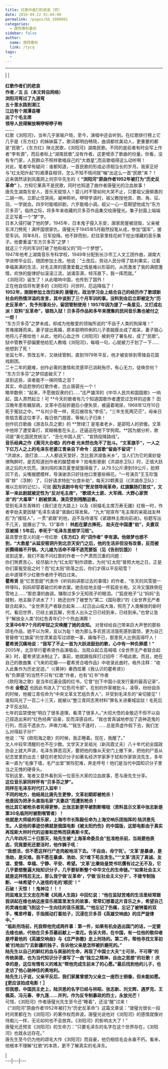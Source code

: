 ```yaml
---
title: 红歌作者们的悲哀［转］
date: 2016-04-22 01:04:00
permalink: /pages/bb_1000081
categories: 
  - 唐院春秋备份
sidebar: false
author: 
  name: 唐院春秋
  link: /tycq
tags: 
  - 
---
```


* * *

  
|  |

**红歌作者们的悲哀  
作者／五 丘（本文转自网络）**  
**浏阳河弯过了九道弯  
五十里水路到湘江  
江边有个湘潭县哪  
出了个毛主席  
领导人民得解放啊咿呀咿子哟**  
**……**  
红歌《浏阳河》，当年几乎家喻户晓，至今，演唱中还会听到。在红歌排行榜上它几乎是《东方红》的姊妹篇了。歌词都明白畅晓，曲调都优美动人，更重要的都是“民歌”。《东方红》陕北民歌，《浏阳河》湖南民歌。不同的是前者有时会写上作者“李有源”，而后者标上“湖南民歌”,没有作者。这更增添了歌曲的份量。你看，没有专门家，人民群众不照样歌唱自己的“大救星”,而且歌唱得这么动听啊！  
对此，笔者早有疑问：谁都知道，一首民歌的形成必须相当长的岁月。我家正好与“红太阳升起”的湘潭县相邻，怎么不知不晓间就“嘣”出这么一首“民歌”来？！  
近来偶然读到凤凰网上何宗华先生的《 **“浏阳河”原曲作者1952年被打为“历史反革命”** 》，方知它果真不是民歌，同时也知道了曲作者唐璧光的泣血故事！  
唐先生湖南东安人，音乐天赋惊人！婴儿时不管如何大哭不止，只要祖父唐柳愚的二胡一响，立即止住哭闹，凝神聆听。咿呀学语时，祖父教授他宫、商、角、征、羽，一学就会。四岁时能唱祁剧，六岁能唱小调。祖父一心一意期望他成为“东方贝多芬”。临终之际，将多年来收藏的贝多芬作品集交给唐璧光。集子封面上端端正正写着一个“梦”字。  
日本入侵打破了他的梦。1945年，日本鬼子侵入东安，唐家房屋被烧毁，父亲被东洋刀劈死！满怀国恨家仇，唐璧光于1945年5月毅然投笔从戎，参加“国军”，接受军训。同年8月，日军投降。他不辞而别，赶往家里桂花树下挖出埋藏的音乐集子。他要重温“东方贝多芬”之梦！  
就这三个月的军训打破了他和祖父的“同一个梦想”。  
1947年他考上湖南音乐专科学校，1949年分配到长沙市工人文工团作曲，湖南大学进修毕业后，随团参加土改。他说：“土改后，劳动人民分得了胜利果实，过着幸福美满的生活，对毛主席的感激爱戴之情是难以形容的，从而激发了我的满腔激情，欢快的旋律好似滚滚江流，汹涌澎湃，倾泻直下，我一挥而就。”  
《浏阳河》诞生了！从此唱响中国，也传到了国外！  
正在他自信将有更多的《浏阳河》问世时，厄运降临了！  
**1952年，刚刚参加土改归来的
唐璧光，政治学习会上结合自己的经历作了歌颂新社会的热情洋溢的发言，其中谈到了三个月军训的事。没料到会后立即被定为“历史反革命”，免予刑事处分，留团管制使用！1957年因为提了一条意见，又打成右派！双料“反革命”，锒铛入狱！贝多芬作品和多年来搜集的民间音乐集也被付之一炬！**  
“东方贝多芬”之梦未成，却成为他敬爱的领袖所说的“不齿于人类的狗屎堆！”  
苦难接踵而来。妻子提出离婚，原本聪明伶俐的儿子患脑膜炎成了痴呆，妻子狠心地将儿子推给他！从此，他的心血之作《浏阳河》被剥夺了署名权，成了“民歌”。狱中管教干部偏要他给犯人教唱《浏阳河》，每唱一句，心就被刀子划了一下……  
他想到了死！  
坐监七年，劳改五年，又继续管制，直到1979年平反，他才被安排到零陵县花鼓戏剧团。  
二十二年的磨难，创作必需的激情和灵感早已消耗殆尽，有心无力，徒唤奈何？  
“东方贝多芬”之梦彻底破灭了！  
读到这些，读者能不一掬同情之泪？  
其实，命运悲惨的红歌作者，岂止唐碧光一个！  
略举数例：“起来，不愿做奴隶的们……”庄严雄浑的《中华人民共和国国歌》一响起，国人肃然起立！可 **今天的歌者有几个知道国歌作者遭受过怎样的迫害？
田汉晚年患有糖尿病，文革中百般折磨后小便失禁，被逼着喝尿，1968年12月10日死于冤狱之中。**与刘少奇一样，死后被改名“李伍”。“三年生死两茫茫”，母亲日夜惦念着这位孝子，每日依门翘首，等候儿子归来！  
创作抗日歌曲《游击队员之歌》的 **贺绿汀
是笔者老乡，是邵阳人的骄傲。文革中他除了遭受毒打，浆糊桶套在头上，还逼迫在地下学狗爬。**因为据分析，歌词是“美化国民党统治”、“丑化中国人民”、“宣扬投降路线”。  
**音乐经典之作《黄河大合唱》的作者 光未然也免不了批斗。“文革旗手”，一人之下亿万人之上的毛泽东老婆江青亲自下命令：这首歌“留曲不留词”！**  
“洪湖水，浪打浪……人人都说天堂好，怎比我洪湖鱼米乡”，当人们为它的美妙旋律陶醉时，是否知道创作者的酸楚艰辛？拍电影歌剧《洪湖赤卫队》时，正值大跃进之后的大饥荒。演刘闯的演员夏奎斌饿得瘦了，从79.5公斤滑到59公斤，脸颊凹下去，尖嘴猴腮模样，导演谢添只好往他口里塞些棉花。“一号演员”王玉珍饿得“胖”（浮肿）了，只好请求特批“伙食补助”，每天20颗黄豆（《洪湖赤卫队》：难以忘却的记忆）。可就
**因为该剧中有句“贺龙领导闹革命，红旗飘扬打胜仗”，文革一来此剧就被定性为“反对毛主席”，“歌颂大土匪、大军阀、大野心家贺龙”的“大毒草”！剧被禁演，演员受到残酷迫害。**  
受到毛泽东青睐的《我们走在大路上》以及《祝福毛主席万寿无疆》红极一时，作者李劫夫更因替“毛泽东语录”谱曲红得发紫。
“九大”刚宣布“毛主席的亲密战友林彪”为“接班人”，一贯“紧跟”的他，迫不及待谱写《紧跟林主席向前进》。标题写出不几天，就爆出了“9，13”事件！
**林彪在蒙古摔死， 劫夫在中国遭“劫”，夫妻双双被捕！5年后，李死于“毛泽东思想学习班”。**  
最具警世意义的是一号红歌 **《东方红》的“词作者”
李有源。他做梦也想不到，“大救星”从延安窑洞升到北京天安门之后，他的生活非但没有改善，反而被折腾得揭不开锅，大儿媳为活命不得不逃荒要饭（见《告别饥饿》）！**  
说到这里，我们不能不问红歌的作者一个严肃而沉重的问题：  
你们煞费苦心、绞尽脑汁为“红太阳”制作颂歌，为何“红太阳”普照大地之日，正是你们蒙冤受屈之时？而“红太阳”陨落之后，你们才得以平反昭雪？  
此中道理不少红歌作者终于明白过来。  
**瞿希贤**
是“忆苦思甜”代表作《听妈妈讲那过去的事情》的作者，“冬天的风雪狼一样嚎叫，妈妈却穿着破烂的单衣裳。她去给地主缝一件狐皮长袍，又冷又饿跌倒在雪地上……”那悲凄的曲调，赚取过多少无知孩子的眼泪。（“狐皮袍子”让“妈妈”去缝制，地主脑子进水了？）她还创作了被誉为“第二《国际歌》”的《全世界无产者联合起来》。“全世界无产者联合起来……红日出山临大海，照亮了人类解放的新时代，看旧世界，已经土崩瓦解，穷苦人出头之日已经到来，已经到来。”也曾让急于“解放全人类”的红色青年们个个热血沸腾！  
**文革中6年7个月的牢狱之灾唤醒了她的良知。**
对曾经给自己带来巨大声誉的那些颂毛作品，她不以为荣，反以为耻！她为那么多农民活活饿死感到震惊，更为自己曾替修“红旗渠”的甘肃某县写过颂歌一事，痛悔不已，那里死人比例高得吓人！
**瞿希贤沉痛地说：“我写了不止一首为大跃进鼓劲的歌，心中有一种负罪感！”**  
2005年，北京举行瞿希贤作品演唱会。当观众起立高喊唱《全世界无产者联合起来》时，瞿希贤坚决制止了。事前，她就跟指挥打过招呼：不唱此歌。而且，她在自己的歌曲集《飞来的花瓣——瞿希贤合唱作品》中收录此曲时，格外注释：“收入此集作为历史足迹。”（《黄钟》秦西炫著《我认识的瞿希贤》）  
有“负罪感”的当然不只有“红歌”作者，也有“红书”作者  
《欧阳海之歌》是当年红遍全国的红书。它曾“创下中国小说发行量的最高记录”，作者 **金敬迈**
也因此书进入了“红色司令部”。在别的作家被批斗，凌辱，纷纷自杀的时候，他被江青任命为“中央文革文艺组负责人”，并受到毛泽东的“亲切接见”！谁知风光了一百二十三天，就被以“整江青同志黑材料”罪名关进秦城监狱！毛死后才平反出狱。  
七年的监禁使他“明白了很多道理，看清了很多人。”大彻大悟的金敬迈不但不以自己捏造出来的“红色经典”自豪，反而深感自疚。“我也曾真诚地参加了造神造鬼的行列，而且不遗余力，声嘶力竭。”“我生不逢时，……总是弄虚作假下去，我们怎么对得起子孙?”  
他说：“写《欧阳海之歌》的时候，我正睡着。现在，我醒了。”  
文人中较早清醒的也不在少数。文学天才吴祖光（新凤霞丈夫）八十年代初全国政协会上就大声讲，毛泽东罪恶滔天，要把他的像从天安门上撤下来，把他的尸首从纪念堂里扔出去！健在的老知识分子如著名经济学家茅于轼和作家铁流先生，多年来一直为“毛像下墙，毛尸出堂”冒险犯难，奔走呼号！他们是当代中国知识分子里当之无愧的硬骨头。  
写到这里，笔者又意外看到另一位音乐大家的泣血故事，愿与唐先生分享。  
 **这位音乐家同样怀有“贝多芬之梦”。**  
 **同样在毛泽东时代打入监牢！**  
 **不同的地方，他结局比唐先生更惨，文革初期即被枪杀！**  
 **他是因为把矛头直指毛家“夫妻店”而遭到枪杀！**  
 **他比其它被枪杀者死得更惨，比张志新更早被割断喉咙（资料显示文革中张志新是第30名临刑时被割喉管者）！**  
 **他就是大师级的音乐家，上海市市长陈毅任命为上海交响乐团指挥的
陆洪恩先生。人说他的事迹仿佛就是俄国电影《被太阳灼伤》的中国版，这部电影由于真实再现斯大林时代的迫害和恐怖而获奥斯卡奖。**  
 **六八年四月二十日那天，陆先生被“上海革命委员会”批准枪杀前，当局要他表态，究竟要死还要活时，他作狮子吼：**  
**“我想活，但不愿这样行尸走肉般地活下去。‘不自由，毋宁死’。‘文革’是暴虐，是浩劫，是灾难。我不愿在暴虐、浩劫、灾?难下苟且贪生。”“‘文革’消灭了真诚、友谊、爱情、幸福、宁静、平安、希望。‘文革’比秦始皇焚书坑儒有过之无不及，它几乎要想整遍大陆知识分子，几乎要斩断整个中华文化的生命链。”“如果社会主义就是这样残忍无比，那么我宁做‘反革命’，宁做‘反社会主义分子’，不做专制独断、一味希望个人迷信的毛的‘顺民’！”**  
 **石破！天惊！！鬼神泣！！！**  
**同监难友王文忠在所著《风雨人生路》中回忆说：“他在监狱苦难的生活里经常跟我讲起在维也纳这座音乐摇篮里发生的故事，常常幻想着这片音乐之乡，希望自己的灵魂也能飞到这个一生向往的音乐摇篮。”“他忘记了伤痛，忘记了被铐着的双手，嘴里哼着，手指摇动打着拍子，沉浸在贝多芬《英雄交响曲》的庄严旋律中。”**  
**“临赴刑场前，托我帮他完成两件事：第一件，如果有机会逃出国门的话，一定要去维也纳，代他在贝多芬墓前献上一束花。告诉大师，在中国，有一位他的敬仰者是哼着他的《英雄交响曲》与《庄严弥撒》走上刑场的。第二件，帮他寻找文革初被‘扫地出门’去新疆的独子，告诉他父亲是怎样被折磨死的。”**  
 **陆先生以自己的鲜红的血与美丽的生命，再现了中国士大夫“士可杀，不可辱”的传统美德，也为当代知识分子谱写了一曲“独立之精神，自由之思想”的壮歌！
庆幸的是，这位有情有义的难友“帮他完成生前未了的心愿。”最后找到他的儿子，也走访了他心驰神往的奥地利。**  
 **陆先生儿子说，父亲平反后，我们家属曾想为父亲立一座烈士铜像，但未能如愿。〖更应该拍成电影！〗**  
 **但我想，中国民主史上，陆洪恩的名字已经与林昭、张志新、刘文辉、遇罗克、王佩英、冯元春、李九莲……并列，作为反专制暴政的烈士，永放光芒！**  
可惜，《浏阳河》作者唐璧光先生至今还“睡着”，还没“醒”过来！  
《“浏阳河”原曲作者1952年被打为“历史反革命”》这篇文章说：“唐璧光很长一段时间里都在为《浏阳河》的著作权而奔波。唐璧光说他对《浏阳河》的感情就像对待痴儿一样，无论如何也不会放弃。《浏阳河》的影响太大了！”  
唐璧光还预言《浏阳河》的生命力：“只要毛泽东的名字在这个世界存在，《浏阳河》也就永远存在。”  
唐先生至今仍为他的颂毛大作《浏阳河》而自豪，他仍相信毛会永垂不朽。看来，他根本不理解“红歌”的本质，更不了解真实的毛泽东。

|  
---|---|---